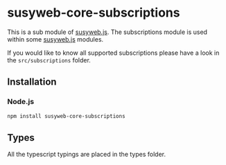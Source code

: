 # susyweb-core-subscriptions

This is a sub module of [susyweb.js][repo].
The subscriptions module is used within some [susyweb.js][repo] modules.

If you would like to know all supported subscriptions please have a look in the ```src/subscriptions``` folder.

## Installation

### Node.js

```bash
npm install susyweb-core-subscriptions
```

## Types 

All the typescript typings are placed in the types folder. 

[docs]: http://susywebjs.readthedocs.io/en/1.0/
[repo]: https://octonion.institute/susy-js/susyweb.js


